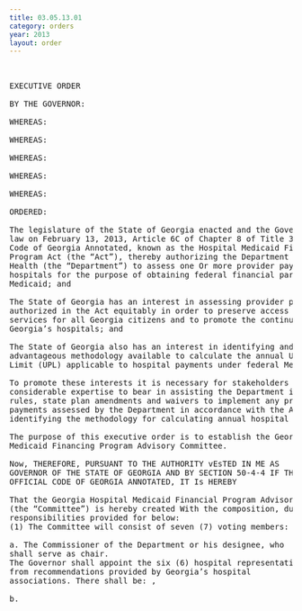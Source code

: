```yaml
---
title: 03.05.13.01
category: orders
year: 2013
layout: order
---
```


<pre> 

EXECUTIVE ORDER

BY THE GOVERNOR:

WHEREAS:

WHEREAS:

WHEREAS:

WHEREAS:

WHEREAS:

ORDERED:

The legislature of the State of Georgia enacted and the Governor signed into
law on February 13, 2013, Article 6C of Chapter 8 of Title 31 of the Official
Code of Georgia Annotated, known as the Hospital Medicaid Financing
Program Act (the “Act”), thereby authorizing the Department of Community
Health (the “Department”) to assess one Or more provider payments on
hospitals for the purpose of obtaining federal financial participation for
Medicaid; and

The State of Georgia has an interest in assessing provider payments
authorized in the Act equitably in order to preserve access to health care
services for all Georgia citizens and to promote the continued viability of
Georgia’s hospitals; and

The State of Georgia also has an interest in identifying and utilizing the most
advantageous methodology available to calculate the annual Upper Payment
Limit (UPL) applicable to hospital payments under federal Medicaid law; and

To promote these interests it is necessary for stakeholders to bring their
considerable expertise to bear in assisting the Department in developing
rules, state plan amendments and waivers to implement any provider
payments assessed by the Department in accordance with the Act, and in
identifying the methodology for calculating annual hospital UPL; and

The purpose of this executive order is to establish the Georgia Hospital
Medicaid Financing Program Advisory Committee.

Now, THEREFORE, PURSUANT TO THE AUTHORITY vEsTED IN ME AS
GOVERNOR OF THE STATE OF GEORGIA AND BY SECTION 50-4-4 IF THE
OFFICIAL CODE OF GEORGIA ANNOTATED, IT Is HEREBY

That the Georgia Hospital Medicaid Financial Program Advisory Committee
(the “Committee”) is hereby created With the composition, duties, and
responsibilities provided for below:
(1) The Committee will consist of seven (7) voting members:

a. The Commissioner of the Department or his designee, who
shall serve as chair.
The Governor shall appoint the six (6) hospital representatives
from recommendations provided by Georgia’s hospital
associations. There shall be: ,

b.

</pre>

